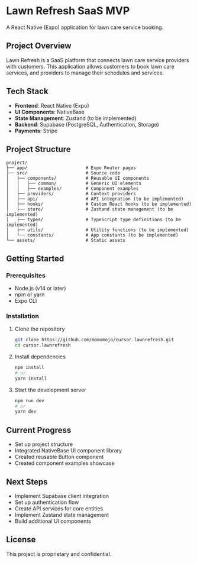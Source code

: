 # Lawn Refresh SaaS MVP

A React Native (Expo) application for lawn care service booking.

## Project Overview

Lawn Refresh is a SaaS platform that connects lawn care service providers with customers. This application allows customers to book lawn care services, and providers to manage their schedules and services.

## Tech Stack

- **Frontend**: React Native (Expo)
- **UI Components**: NativeBase
- **State Management**: Zustand (to be implemented)
- **Backend**: Supabase (PostgreSQL, Authentication, Storage)
- **Payments**: Stripe

## Project Structure

```
project/
├── app/                      # Expo Router pages
├── src/                      # Source code
│   ├── components/           # Reusable UI components
│   │   ├── common/           # Generic UI elements
│   │   ├── examples/         # Component examples
│   ├── providers/            # Context providers
│   ├── api/                  # API integration (to be implemented)
│   ├── hooks/                # Custom React hooks (to be implemented)
│   ├── store/                # Zustand state management (to be implemented)
│   ├── types/                # TypeScript type definitions (to be implemented)
│   ├── utils/                # Utility functions (to be implemented)
│   └── constants/            # App constants (to be implemented)
└── assets/                   # Static assets
```

## Getting Started

### Prerequisites

- Node.js (v14 or later)
- npm or yarn
- Expo CLI

### Installation

1. Clone the repository
   ```bash
   git clone https://github.com/momomojo/cursor.lawnrefresh.git
   cd cursor.lawnrefresh
   ```

2. Install dependencies
   ```bash
   npm install
   # or
   yarn install
   ```

3. Start the development server
   ```bash
   npm run dev
   # or
   yarn dev
   ```

## Current Progress

- Set up project structure
- Integrated NativeBase UI component library
- Created reusable Button component
- Created component examples showcase

## Next Steps

- Implement Supabase client integration
- Set up authentication flow
- Create API services for core entities
- Implement Zustand state management
- Build additional UI components

## License

This project is proprietary and confidential.